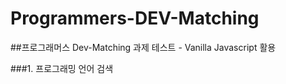 # Programmers-DEV-Matching

##프로그래머스 Dev-Matching 과제 테스트 - Vanilla Javascript 활용

###1. 프로그래밍 언어 검색

